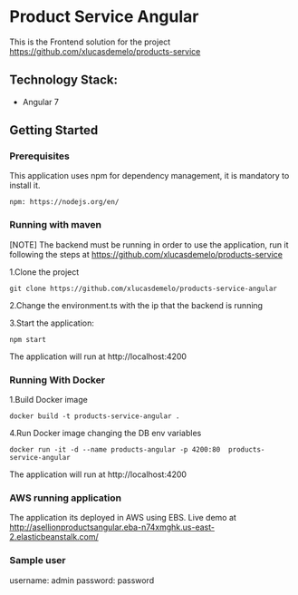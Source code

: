 # Product Service Angular

This is the Frontend solution for the project https://github.com/xlucasdemelo/products-service

## Technology Stack:
* Angular 7

## Getting Started

### Prerequisites

This application uses npm for dependency management, it is mandatory to install it.

```
npm: https://nodejs.org/en/
```

### Running with maven

[NOTE] The backend must be running in order to use the application, run it following the steps at https://github.com/xlucasdemelo/products-service

1.Clone the project

```
git clone https://github.com/xlucasdemelo/products-service-angular
```

2.Change the environment.ts with the ip that the backend is running

3.Start the application:

```
npm start
```

The application will run at http://localhost:4200

### Running With Docker

1.Build Docker image

```
docker build -t products-service-angular . 
```

4.Run Docker image changing the DB env variables

```
docker run -it -d --name products-angular -p 4200:80  products-service-angular
```

The application will run at http://localhost:4200

### AWS running application

The application its deployed in AWS using EBS.
Live demo at http://asellionproductsangular.eba-n74xmghk.us-east-2.elasticbeanstalk.com/

### Sample user

username: admin
password: password
